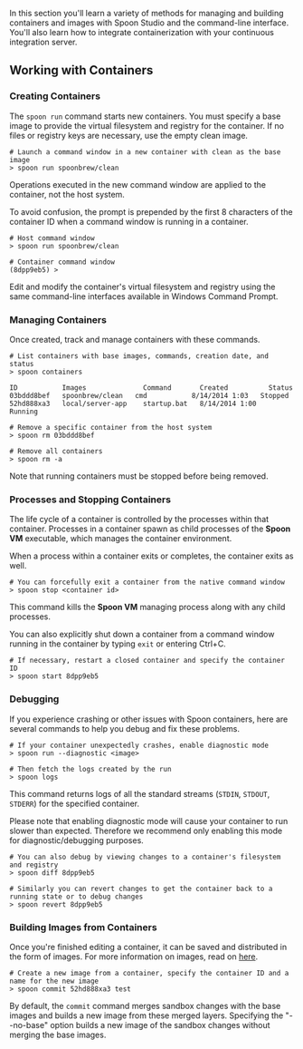 In this section you'll learn a variety of methods for managing and building containers and images with Spoon Studio and the command-line interface. You'll also learn how to integrate containerization with your continuous integration server.

## Working with Containers

### Creating Containers

The `spoon run` command starts new containers. You must specify a base image to provide the virtual filesystem and registry for the container. If no files or registry keys are necessary, use the empty clean image.

```
# Launch a command window in a new container with clean as the base image
> spoon run spoonbrew/clean
```

Operations executed in the new command window are applied to the container, not the host system.

To avoid confusion, the prompt is prepended by the first 8 characters of the container ID when a command window is running in a container.

```
# Host command window
> spoon run spoonbrew/clean

# Container command window
(8dpp9eb5) >
```

Edit and modify the container's virtual filesystem and registry using the same command-line interfaces available in Windows Command Prompt.

### Managing Containers

Once created, track and manage containers with these commands.

```
# List containers with base images, commands, creation date, and status
> spoon containers

ID           Images              Command       Created          Status
03bddd8bef   spoonbrew/clean   cmd           8/14/2014 1:03   Stopped
52hd888xa3   local/server-app    startup.bat   8/14/2014 1:00   Running

# Remove a specific container from the host system
> spoon rm 03bddd8bef

# Remove all containers
> spoon rm -a
```

Note that running containers must be stopped before being removed.

### Processes and Stopping Containers

The life cycle of a container is controlled by the processes within that container. Processes in a container spawn as child processes of the **Spoon VM** executable, which manages the container environment.

When a process within a container exits or completes, the container exits as well.

```
# You can forcefully exit a container from the native command window
> spoon stop <container id>
```

This command kills the **Spoon VM** managing process along with any child processes.

You can also explicitly shut down a container from a command window running in the container by typing `exit` or entering Ctrl+C.

```
# If necessary, restart a closed container and specify the container ID
> spoon start 8dpp9eb5
```

### Debugging

If you experience crashing or other issues with Spoon containers, here are several commands to help you debug and fix these problems.

```
# If your container unexpectedly crashes, enable diagnostic mode
> spoon run --diagnostic <image>

# Then fetch the logs created by the run
> spoon logs
```

This command returns logs of all the standard streams (`STDIN`, `STDOUT`, `STDERR`) for the specified container.

Please note that enabling diagnostic mode will cause your container to run slower than expected. Therefore we recommend only enabling this mode for diagnostic/debugging purposes.

```
# You can also debug by viewing changes to a container's filesystem and registry
> spoon diff 8dpp9eb5

# Similarly you can revert changes to get the container back to a running state or to debug changes
> spoon revert 8dpp9eb5
```

### Building Images from Containers

Once you're finished editing a container, it can be saved and distributed in the form of images. For more information on images, read on [here](/docs/building/working-with-images).

```
# Create a new image from a container, specify the container ID and a name for the new image
> spoon commit 52hd888xa3 test
```

By default, the `commit` command merges sandbox changes with the base images and builds a new image from these merged layers. Specifying the "--no-base" option builds a new image of the sandbox changes without merging the base images.